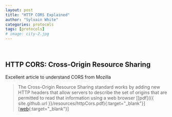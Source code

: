 ```yaml
---
layout: post
title: "HTTP CORS Explained"
author: "Sylvain White"
categories: protocols
tags: [protocols]
# image: city-2.jpg
---
```

<br/>

## HTTP CORS: Cross-Origin Resource Sharing

Excellent article to understand CORS from Mozilla

> The Cross-Origin Resource Sharing standard works by adding new HTTP headers that allow servers to describe the set of origins that are permitted to read that information using a web browser [[pdf]({{ site.github.url }}/resources/httpCors.pdf){:target="_blank"}] [[web](https://developer.mozilla.org/en-US/docs/Web/HTTP/CORS){:target="_blank"}]



